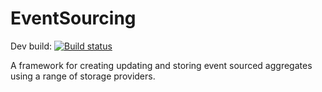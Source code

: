 # EventSourcing 

Dev build: [![Build status](https://ci.appveyor.com/api/projects/status/github/feanz/EventSourcing.net?branch=master&svg=true)](https://ci.appveyor.com/api/projects/status/github/feanz/EventSourcing.net?branch=master&svg=true)

A framework for creating updating and storing event sourced aggregates using a range of storage providers.





